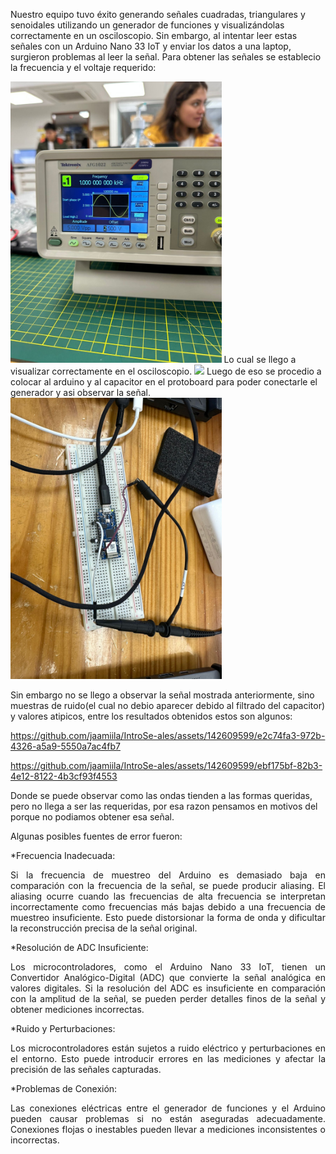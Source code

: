 Nuestro equipo tuvo éxito generando señales cuadradas, triangulares y senoidales utilizando un generador de funciones y visualizándolas correctamente en un osciloscopio. Sin embargo, al intentar leer estas señales con un Arduino Nano 33 IoT y enviar los datos a una laptop, surgieron problemas al leer la señal.
Para obtener las señales se establecio la frecuencia y el voltaje requerido:

 <img src="Documentacion/Lab2/Generador.jpeg" height="450">  
 Lo cual se llego a visualizar correctamente en el osciloscopio.
 <img src="Documentacion/Lab2/Señal1.jpeg" height="450">  
Luego de eso se procedio a colocar al arduino y al capacitor en el protoboard para poder conectarle el generador y asi observar la señal.
 <img src="Documentacion/Lab2/Armado1.jpeg" height="450">  

Sin embargo no se llego a observar la señal mostrada anteriormente, sino muestras de ruido(el cual no debio aparecer debido al filtrado del capacitor) y valores atipicos, entre los resultados obtenidos estos son algunos:

https://github.com/jaamiila/IntroSe-ales/assets/142609599/e2c74fa3-972b-4326-a5a9-5550a7ac4fb7

https://github.com/jaamiila/IntroSe-ales/assets/142609599/ebf175bf-82b3-4e12-8122-4b3cf93f4553

Donde se puede observar como las ondas tienden a las formas queridas, pero no llega a ser las requeridas, por esa razon pensamos en motivos del porque no podiamos obtener esa señal.

Algunas posibles fuentes de error fueron:

  *Frecuencia Inadecuada: 
  <p align="justify">Si la frecuencia de muestreo del Arduino es demasiado baja en comparación con la frecuencia de la señal, se puede producir aliasing. El aliasing ocurre cuando las frecuencias de alta frecuencia se interpretan incorrectamente como frecuencias más bajas debido a una frecuencia de muestreo insuficiente. Esto puede distorsionar la forma de onda y dificultar la reconstrucción precisa de la señal original. 

  *Resolución de ADC Insuficiente: 
  <p align="justify">Los microcontroladores, como el Arduino Nano 33 IoT, tienen un Convertidor Analógico-Digital (ADC) que convierte la señal analógica en valores digitales. Si la resolución del ADC es insuficiente en comparación con la amplitud de la señal, se pueden perder detalles finos de la señal y obtener mediciones incorrectas.

  *Ruido y Perturbaciones: 
  <p align="justify">Los microcontroladores están sujetos a ruido eléctrico y perturbaciones en el entorno. Esto puede introducir errores en las mediciones y afectar la precisión de las señales capturadas.

  *Problemas de Conexión: 
  <p align="justify">Las conexiones eléctricas entre el generador de funciones y el Arduino pueden causar problemas si no están aseguradas adecuadamente. Conexiones flojas o inestables pueden llevar a mediciones inconsistentes o incorrectas.


